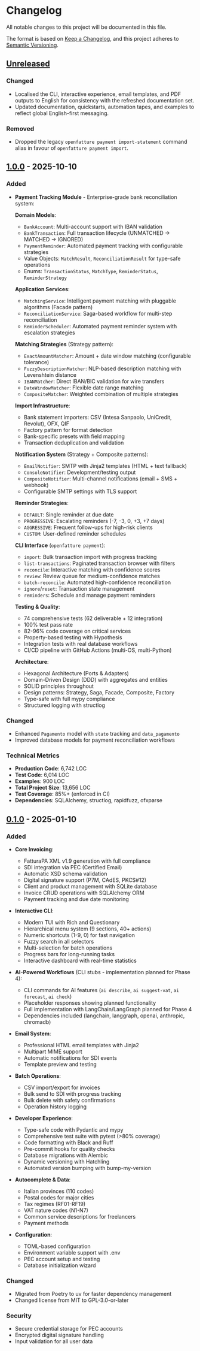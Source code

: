 # Changelog

All notable changes to this project will be documented in this file.

The format is based on [Keep a Changelog](https://keepachangelog.com/en/1.0.0/),
and this project adheres to [Semantic Versioning](https://semver.org/spec/v2.0.0.html).

## [Unreleased]
### Changed
- Localised the CLI, interactive experience, email templates, and PDF outputs to English for consistency with the refreshed documentation set.
- Updated documentation, quickstarts, automation tapes, and examples to reflect global English-first messaging.

### Removed
- Dropped the legacy `openfatture payment import-statement` command alias in favour of `openfatture payment import`.

## [1.0.0] - 2025-10-10

### Added
- **Payment Tracking Module** - Enterprise-grade bank reconciliation system:

  **Domain Models**:
  - `BankAccount`: Multi-account support with IBAN validation
  - `BankTransaction`: Full transaction lifecycle (UNMATCHED → MATCHED → IGNORED)
  - `PaymentReminder`: Automated payment tracking with configurable strategies
  - Value Objects: `MatchResult`, `ReconciliationResult` for type-safe operations
  - Enums: `TransactionStatus`, `MatchType`, `ReminderStatus`, `ReminderStrategy`

  **Application Services**:
  - `MatchingService`: Intelligent payment matching with pluggable algorithms (Facade pattern)
  - `ReconciliationService`: Saga-based workflow for multi-step reconciliation
  - `ReminderScheduler`: Automated payment reminder system with escalation strategies

  **Matching Strategies** (Strategy pattern):
  - `ExactAmountMatcher`: Amount + date window matching (configurable tolerance)
  - `FuzzyDescriptionMatcher`: NLP-based description matching with Levenshtein distance
  - `IBANMatcher`: Direct IBAN/BIC validation for wire transfers
  - `DateWindowMatcher`: Flexible date range matching
  - `CompositeMatcher`: Weighted combination of multiple strategies

  **Import Infrastructure**:
  - Bank statement importers: CSV (Intesa Sanpaolo, UniCredit, Revolut), OFX, QIF
  - Factory pattern for format detection
  - Bank-specific presets with field mapping
  - Transaction deduplication and validation

  **Notification System** (Strategy + Composite patterns):
  - `EmailNotifier`: SMTP with Jinja2 templates (HTML + text fallback)
  - `ConsoleNotifier`: Development/testing output
  - `CompositeNotifier`: Multi-channel notifications (email + SMS + webhook)
  - Configurable SMTP settings with TLS support

  **Reminder Strategies**:
  - `DEFAULT`: Single reminder at due date
  - `PROGRESSIVE`: Escalating reminders (-7, -3, 0, +3, +7 days)
  - `AGGRESSIVE`: Frequent follow-ups for high-risk clients
  - `CUSTOM`: User-defined reminder schedules

  **CLI Interface** (`openfatture payment`):
  - `import`: Bulk transaction import with progress tracking
  - `list-transactions`: Paginated transaction browser with filters
  - `reconcile`: Interactive matching with confidence scores
  - `review`: Review queue for medium-confidence matches
  - `batch-reconcile`: Automated high-confidence reconciliation
  - `ignore`/`reset`: Transaction state management
  - `reminders`: Schedule and manage payment reminders

  **Testing & Quality**:
  - 74 comprehensive tests (62 deliverable + 12 integration)
  - 100% test pass rate
  - 82-96% code coverage on critical services
  - Property-based testing with Hypothesis
  - Integration tests with real database workflows
  - CI/CD pipeline with GitHub Actions (multi-OS, multi-Python)

  **Architecture**:
  - Hexagonal Architecture (Ports & Adapters)
  - Domain-Driven Design (DDD) with aggregates and entities
  - SOLID principles throughout
  - Design patterns: Strategy, Saga, Facade, Composite, Factory
  - Type-safe with full mypy compliance
  - Structured logging with structlog

### Changed
- Enhanced `Pagamento` model with `stato` tracking and `data_pagamento`
- Improved database models for payment reconciliation workflows

### Technical Metrics
- **Production Code**: 6,742 LOC
- **Test Code**: 6,014 LOC
- **Examples**: 900 LOC
- **Total Project Size**: 13,656 LOC
- **Test Coverage**: 85%+ (enforced in CI)
- **Dependencies**: SQLAlchemy, structlog, rapidfuzz, ofxparse

## [0.1.0] - 2025-01-10

### Added
- **Core Invoicing**:
  - FatturaPA XML v1.9 generation with full compliance
  - SDI integration via PEC (Certified Email)
  - Automatic XSD schema validation
  - Digital signature support (P7M, CAdES, PKCS#12)
  - Client and product management with SQLite database
  - Invoice CRUD operations with SQLAlchemy ORM
  - Payment tracking and due date monitoring

- **Interactive CLI**:
  - Modern TUI with Rich and Questionary
  - Hierarchical menu system (9 sections, 40+ actions)
  - Numeric shortcuts (1-9, 0) for fast navigation
  - Fuzzy search in all selectors
  - Multi-selection for batch operations
  - Progress bars for long-running tasks
  - Interactive dashboard with real-time statistics

- **AI-Powered Workflows** (CLI stubs - implementation planned for Phase 4):
  - CLI commands for AI features (`ai describe`, `ai suggest-vat`, `ai forecast`, `ai check`)
  - Placeholder responses showing planned functionality
  - Full implementation with LangChain/LangGraph planned for Phase 4
  - Dependencies included (langchain, langgraph, openai, anthropic, chromadb)

- **Email System**:
  - Professional HTML email templates with Jinja2
  - Multipart MIME support
  - Automatic notifications for SDI events
  - Template preview and testing

- **Batch Operations**:
  - CSV import/export for invoices
  - Bulk send to SDI with progress tracking
  - Bulk delete with safety confirmations
  - Operation history logging

- **Developer Experience**:
  - Type-safe code with Pydantic and mypy
  - Comprehensive test suite with pytest (>80% coverage)
  - Code formatting with Black and Ruff
  - Pre-commit hooks for quality checks
  - Database migrations with Alembic
  - Dynamic versioning with Hatchling
  - Automated version bumping with bump-my-version

- **Autocomplete & Data**:
  - Italian provinces (110 codes)
  - Postal codes for major cities
  - Tax regimes (RF01-RF19)
  - VAT nature codes (N1-N7)
  - Common service descriptions for freelancers
  - Payment methods

- **Configuration**:
  - TOML-based configuration
  - Environment variable support with .env
  - PEC account setup and testing
  - Database initialization wizard

### Changed
- Migrated from Poetry to uv for faster dependency management
- Changed license from MIT to GPL-3.0-or-later

### Security
- Secure credential storage for PEC accounts
- Encrypted digital signature handling
- Input validation for all user data

[Unreleased]: https://github.com/gianlucamazza/openfatture/compare/v1.0.0...HEAD
[1.0.0]: https://github.com/gianlucamazza/openfatture/compare/v0.1.0...v1.0.0
[0.1.0]: https://github.com/gianlucamazza/openfatture/releases/tag/v0.1.0
